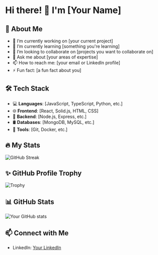 # Hi there! 👋 I'm [Your Name]

## 🚀 About Me
- 🔭 I’m currently working on [your current project]
- 🌱 I’m currently learning [something you're learning]
- 👯 I’m looking to collaborate on [projects you want to collaborate on]
- 💬 Ask me about [your areas of expertise]
- 📫 How to reach me: [your email or LinkedIn profile]
- ⚡ Fun fact: [a fun fact about you]

## 🛠 Tech Stack
- 💻 **Languages**: [JavaScript, TypeScript, Python, etc.]
- 🌐 **Frontend**: [React, Solid.js, HTML, CSS]
- 🚀 **Backend**: [Node.js, Express, etc.]
- 🛢 **Databases**: [MongoDB, MySQL, etc.]
- 🔧 **Tools**: [Git, Docker, etc.]

## 🔥 My Stats
![GitHub Streak](https://github-readme-streak-stats.herokuapp.com/?user=romeonatchkebia&theme=dark)

## ✨ GitHub Profile Trophy
![Trophy](https://github-profile-trophy.vercel.app/?username=romeonatchkebia&theme=dracula)

## 📊 GitHub Stats
![Your GitHub stats](https://github-readme-stats.vercel.app/api?username=romeonatchkebia&show_icons=true&theme=dark)

## 📫 Connect with Me
- LinkedIn: [Your LinkedIn](www.linkedin.com/in/romeo-natchkebia-13a69925b)
